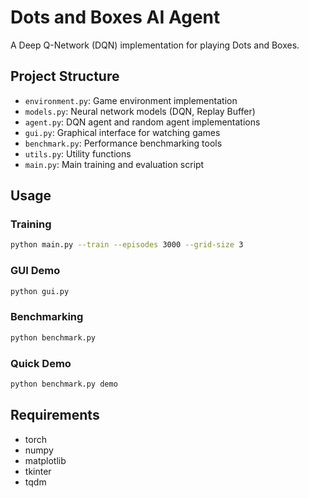 # Dots and Boxes AI Agent

A Deep Q-Network (DQN) implementation for playing Dots and Boxes.

## Project Structure

- `environment.py`: Game environment implementation
- `models.py`: Neural network models (DQN, Replay Buffer)
- `agent.py`: DQN agent and random agent implementations
- `gui.py`: Graphical interface for watching games
- `benchmark.py`: Performance benchmarking tools
- `utils.py`: Utility functions
- `main.py`: Main training and evaluation script

## Usage

### Training
```bash
python main.py --train --episodes 3000 --grid-size 3
```

### GUI Demo
```bash
python gui.py
```

### Benchmarking
```bash
python benchmark.py
```

### Quick Demo
```bash
python benchmark.py demo
```

## Requirements

- torch
- numpy
- matplotlib
- tkinter
- tqdm
